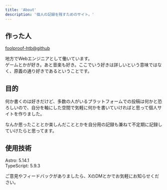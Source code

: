```yaml
---
title: 'About'
description: '個人の記録を残すためのサイト。'
---
```


## 作った人

[foolproof-htb@github](https://github.com/foolproof-htb)

地方でWebエンジニアとして働いています。<br>
ゲームとかが好き。あと音楽も好き。ここでいう好きは詳しいという意味ではなく、原義の通り好きであるということです。

## 目的

何か書くのは好きだけど、多数の人がいるプラットフォームでの投稿は何かと恐ろしいので、自分を軸にした空間で気軽に何かを書いていければと思って個人サイトを作りました。

なんか思ったこととか楽しんだこととかを自分用の記録も兼ねて不定期に記録していけたらと思ってます。

## 使用技術

Astro: 5.14.1<br>
TypeScript: 5.9.3

ご意見やフィードバックがありましたら、XのDMとかでお気軽にお知らせください。
